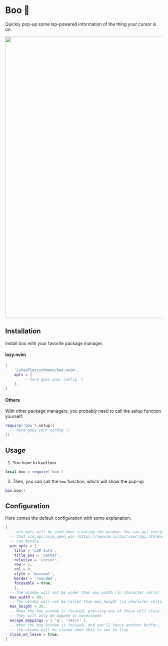 # Boo 👻
Quickly pop-up some lsp-powered information of the thing your cursor is on.

<p align="center">
  <img src="https://github.com/LukasPietzschmann/boo.nvim/assets/49213919/2a54bb7d-cf7a-4248-bd5a-64dfbe2d776a" width="900px" />
</p>

## Installation
Install boo with your favorite package manager.

#### lazy.nvim
```lua
{
	'LukasPietzschmann/boo.nvim',
	opts = {
		-- here goes your config :)
	},
}
```

#### Others
With other package managers, you probably need to call the setup function yourself:
```lua
require('boo').setup({
  -- here goes your config :)
})
```

## Usage
1. You have to load boo
```lua
local boo = require('boo')
```
2. Then, you can call the `boo` function, which will show the pop-up
```lua
boo.boo()
```

## Configuration
Here comes the default configuration with some explanation:
```lua
{
  -- win_opts will be used when creating the window. You can put everything here,
  -- that vim.api.nvim_open_win (https://neovim.io/doc/user/api.html#nvim_open_win())
  -- can handle.
  win_opts = {
    title = 'LSP Info',
    title_pos = 'center',
    relative = 'cursor',
    row = 1,
    col = 0,
    style = 'minimal',
    border = 'rounded',
    focusable = true,
	},
  -- The window will not be wider than max_width (in character cells)
  max_width = 80,
  -- The window will not be taller than max_height (in character cells)
  max_height = 20,
  -- When the boo window is focused, pressing one of these will close it.
  -- They will only be mapped in normalmode
  escape_mappings = { 'q', '<esc>' },
  -- When the boo window is focused, and you'll focus another buffer,
  -- the window will be closed when this is set to true
  close_on_leave = true,
}
```
